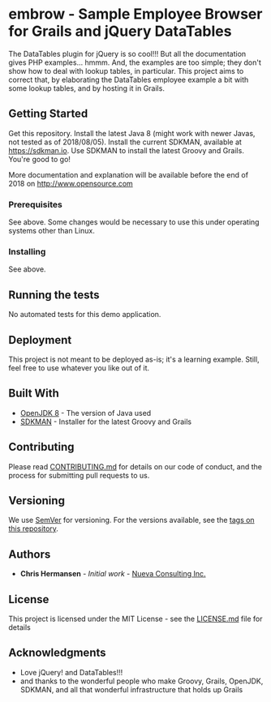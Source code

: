 # embrow - Sample Employee Browser for Grails and jQuery DataTables

The DataTables plugin for jQuery is so cool!!! But all the documentation gives PHP examples... hmmm.  And, the examples are too simple; they don't show how to deal with lookup tables, in particular.  This project aims to correct that, by elaborating the DataTables employee example a bit with some lookup tables, and by hosting it in Grails.

## Getting Started

Get this repository.  Install the latest Java 8 (might work with newer Javas, not tested as of 2018/08/05).  Install the current SDKMAN, available at https://sdkman.io.  Use SDKMAN to install the latest Groovy and Grails.  You're good to go!

More documentation and explanation will be available before the end of 2018 on http://www.opensource.com

### Prerequisites

See above.  Some changes would be necessary to use this under operating systems other than Linux.

### Installing

See above.

## Running the tests

No automated tests for this demo application.

## Deployment

This project is not meant to be deployed as-is; it's a learning example.  Still, feel free to use whatever you like out of it.

## Built With

* [OpenJDK 8](http://openjdk.java.net/install/) - The version of Java used
* [SDKMAN](https://sdkman.io/) - Installer for the latest Groovy and Grails

## Contributing

Please read [CONTRIBUTING.md](https://gist.github.com/PurpleBooth/b24679402957c63ec426) for details on our code of conduct, and the process for submitting pull requests to us.

## Versioning

We use [SemVer](http://semver.org/) for versioning. For the versions available, see the [tags on this repository](https://github.com/your/project/tags). 

## Authors

* **Chris Hermansen** - *Initial work* - [Nueva Consulting Inc.](http://www.nuevaconsulting.com/)

## License

This project is licensed under the MIT License - see the [LICENSE.md](LICENSE.md) file for details

## Acknowledgments

* Love jQuery!  and DataTables!!!
* and thanks to the wonderful people who make Groovy, Grails, OpenJDK, SDKMAN, and all that wonderful infrastructure that holds up Grails
